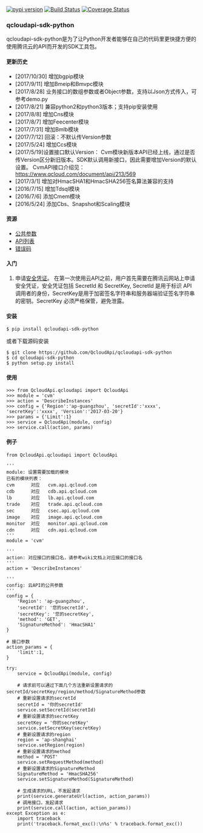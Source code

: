 [![pypi version](https://img.shields.io/pypi/v/qcloudapi-sdk-python.svg)](https://pypi.python.org/pypi/qcloudapi-sdk-python)
[![Build Status](https://travis-ci.org/QcloudApi/qcloudapi-sdk-python.svg?branch=master)](https://travis-ci.org/QcloudApi/qcloudapi-sdk-python)
[![Coverage Status](https://coveralls.io/repos/github/QcloudApi/qcloudapi-sdk-python/badge.svg?branch=master)](https://coveralls.io/github/QcloudApi/qcloudapi-sdk-python)

### qcloudapi-sdk-python

qcloudapi-sdk-python是为了让Python开发者能够在自己的代码里更快捷方便的使用腾讯云的API而开发的SDK工具包。

#### 更新历史

* [2017/10/30] 增加bgpip模块
* [2017/9/11] 增加Bmeip和Bmvpc模块
* [2017/8/28] 业务接口的数组参数或者Object参数，支持以Json方式传入，可参考demo.py
* [2017/8/21] 兼容python2和python3版本；支持pip安装使用
* [2017/8/8] 增加Cns模块
* [2017/8/7] 增加Feecenter模块
* [2017/7/31] 增加Bmlb模块
* [2017/7/12] 回滚：不默认传Version参数
* [2017/5/24] 增加Ccs模块
* [2017/5/19]设置接口默认Version： Cvm模块新版本API已经上线，通过是否传Version区分新旧版本。SDK默认调用新接口，因此需要增加Version的默认设置。 CvmAPI接口介绍见：https://www.qcloud.com/document/api/213/569
* [2017/3/1] 增加对HmacSHA1和HmacSHA256签名算法兼容的支持
* [2016/7/15] 增加Tdsql模块
* [2016/7/6] 添加Cmem模块
* [2016/5/24] 添加Cbs、Snapshot和Scaling模块

#### 资源

* [公共参数](https://www.qcloud.com/document/api/213/6976)
* [API列表](https://www.qcloud.com/document/api)
* [错误码](https://www.qcloud.com/document/api/213/10146)

#### 入门

1. 申请[安全凭证](https://console.qcloud.com/capi)。
在第一次使用云API之前，用户首先需要在腾讯云网站上申请安全凭证，安全凭证包括 SecretId 和 SecretKey, SecretId 是用于标识 API 调用者的身份，SecretKey是用于加密签名字符串和服务器端验证签名字符串的密钥。SecretKey 必须严格保管，避免泄露。

#### 安装
    $ pip install qcloudapi-sdk-python

或者下载源码安装

    $ git clone https://github.com/QcloudApi/qcloudapi-sdk-python
    $ cd qcloudapi-sdk-python
    $ python setup.py install

#### 使用
    >>> from QcloudApi.qcloudapi import QcloudApi
    >>> module = 'cvm'
    >>> action = 'DescribeInstances'
    >>> config = {'Region':'ap-guangzhou', 'secretId':'xxxx', 'secretKey':'xxxx', 'Version':'2017-03-20'}
    >>> params = {'Limit':1}
    >>> service = QcloudApi(module, config)
    >>> service.call(action, params)

#### 例子

    from QcloudApi.qcloudapi import QcloudApi

    '''
    module: 设置需要加载的模块
    已有的模块列表：
    cvm      对应   cvm.api.qcloud.com
    cdb      对应   cdb.api.qcloud.com
    lb       对应   lb.api.qcloud.com
    trade    对应   trade.api.qcloud.com
    sec      对应   csec.api.qcloud.com
    image    对应   image.api.qcloud.com
    monitor  对应   monitor.api.qcloud.com
    cdn      对应   cdn.api.qcloud.com
    '''
    module = 'cvm'

    '''
    action: 对应接口的接口名，请参考wiki文档上对应接口的接口名
    '''
    action = 'DescribeInstances'

    '''
    config: 云API的公共参数
    '''
    config = {
        'Region': 'ap-guangzhou',
        'secretId': '您的secretId',
        'secretKey': '您的secretKey',
        'method': 'GET',
        'SignatureMethod': 'HmacSHA1'
    }

    # 接口参数
    action_params = {
        'limit':1,
    }

    try:
        service = QcloudApi(module, config)

        # 请求前可以通过下面几个方法重新设置请求的secretId/secretKey/region/method/SignatureMethod参数
        # 重新设置请求的secretId
        secretId = '你的secretId'
        service.setSecretId(secretId)
        # 重新设置请求的secretKey
        secretKey = '你的secretKey'
        service.setSecretKey(secretKey)
        # 重新设置请求的region
        region = 'ap-shanghai'
        service.setRegion(region)
        # 重新设置请求的method
        method = 'POST'
        service.setRequestMethod(method)
        # 重新设置请求的SignatureMethod
        SignatureMethod = 'HmacSHA256'
        service.setSignatureMethod(SignatureMethod)

        # 生成请求的URL，不发起请求
        print(service.generateUrl(action, action_params))
        # 调用接口，发起请求
        print(service.call(action, action_params))
    except Exception as e:
        import traceback
        print('traceback.format_exc():\n%s' % traceback.format_exc())

